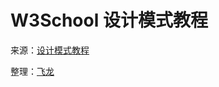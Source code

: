 # W3School 设计模式教程

来源：[设计模式教程](http://www.w3cschool.cc/design-pattern/design-pattern-tutorial.html)

整理：[飞龙](http://www.flygon.net)